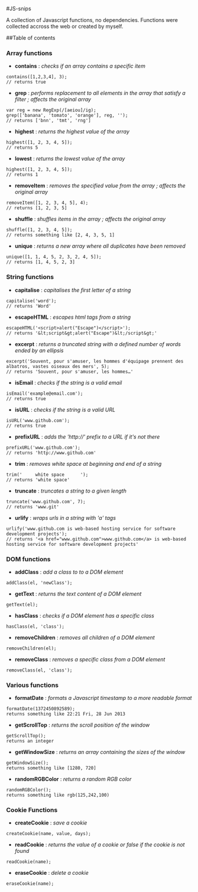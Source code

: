 #JS-snips

A collection of Javascript functions, no dependencies.
Functions were collected accross the web or created by myself.

##Table of contents

### Array functions
- **contains** : *checks if an array contains a specific item*
```
contains([1,2,3,4], 3);
// returns true
```

- **grep** : *performs replacement to all elements in the array that satisfy a filter ; affects the original array*
```
var reg = new RegExp(/[aeiou]/ig);
grep(['banana', 'tomato', 'orange'], reg, '');
// returns ['bnn', 'tmt', 'rng']
```

- **highest** : *returns the highest value of the array*
```
highest([1, 2, 3, 4, 5]);
// returns 5
```

- **lowest** : *returns the lowest value of the array*
```
highest([1, 2, 3, 4, 5]);
// returns 1
```

- **removeItem** : *removes the specified value from the array ; affects the original array*
```
removeItem([1, 2, 3, 4, 5], 4);
// returns [1, 2, 3, 5]
```

- **shuffle** : *shuffles items in the array ; affects the original array*
```
shuffle([1, 2, 3, 4, 5]);
// returns something like [2, 4, 3, 5, 1]
```

- **unique** : *returns a new array where all duplicates have been removed*
```
unique([1, 1, 4, 5, 2, 3, 2, 4, 5]);
// returns [1, 4, 5, 2, 3]
```





### String functions
- **capitalise** : *capitalises the first letter of a string*
```
capitalise('word');
// returns 'Word'
```

- **escapeHTML** : *escapes html tags from a string*
```
escapeHTML('<script>alert("Escape")</script>');
// returns '&lt;script&gt;alert("Escape")&lt;/script&gt;'
```

- **excerpt** : *returns a truncated string with a defined number of words ended by an ellipsis*
```
excerpt('Souvent, pour s'amuser, les hommes d'équipage prennent des albatros, vastes oiseaux des mers', 5);
// returns 'Souvent, pour s'amuser, les hommes…'
```

- **isEmail** : *checks if the string is a valid email*
```
isEmail('example@email.com');
// returns true
```

- **isURL** : *checks if the string is a valid URL*
```
isURL('www.github.com');
// returns true
```

- **prefixURL** : *adds the 'http://' prefix to a URL if it's not there*
```
prefixURL('www.github.com');
// returns 'http://www.github.com'
```

- **trim** : *removes white space at beginning and end of a string*
```
trim('     white space      ');
// returns 'white space'
```

- **truncate** : *truncates a string to a given length*
```
truncate('www.github.com', 7);
// returns 'www.git'
```

- **urlify** : *wraps urls in a string with 'a' tags*
```
urlify('www.github.com is web-based hosting service for software development projects');
// returns '<a href="www.github.com">www.github.com</a> is web-based hosting service for software development projects'
```





### DOM functions
- **addClass** : *add a class to to a DOM element*
```
addClass(el, 'newClass');
```

- **getText** : *returns the text content of a DOM element*
```
getText(el);
```

- **hasClass** : *checks if a DOM element has a specific class*
```
hasClass(el, 'class');
```

- **removeChildren** : *removes all children of a DOM element*
```
removeChildren(el);
```

- **removeClass** : *removes a specific class from a DOM element*
```
removeClass(el, 'class');
```





### Various functions

- **formatDate** : *formats a Javascript timestamp to a more readable format*
```
formatDate(1372450892589);
returns something like 22:21 Fri, 28 Jun 2013
```

- **getScrollTop** : *returns the scroll position of the window*
```
getScrollTop();
returns an integer
```

- **getWindowSize** : *returns an array containing the sizes of the window*
```
getWindowSize();
returns something like [1280, 720]
```

- **randomRGBColor** : *returns a random RGB color*
```
randomRGBColor();
returns something like rgb(125,242,100)
```





### Cookie Functions

- **createCookie** : *save a cookie*
```
createCookie(name, value, days);
```

- **readCookie** : *returns the value of a cookie or false if the cookie is not found*
```
readCookie(name);
```

- **eraseCookie** : *delete a cookie*
```
eraseCookie(name);
```
